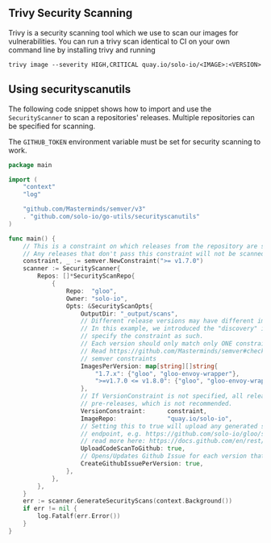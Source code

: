## Trivy Security Scanning

Trivy is a security scanning tool which we use to scan our images for vulnerabilities.
You can run a trivy scan identical to CI on your own command line by installing trivy and running
```shell
trivy image --severity HIGH,CRITICAL quay.io/solo-io/<IMAGE>:<VERSION>
```

## Using securityscanutils
The following code snippet shows how to import and use the `SecurityScanner` to scan a repositories' releases. Multiple
repositories can be specified for scanning. 

The `GITHUB_TOKEN` environment variable must be set for security scanning to work.

```go
package main

import (
	"context"
	"log"

	"github.com/Masterminds/semver/v3"
	. "github.com/solo-io/go-utils/securityscanutils"
)

func main() {
    // This is a constraint on which releases from the repository are scanned.
    // Any releases that don't pass this constraint will not be scanned. Passed into the `VersionConstraint` option.
	constraint, _ := semver.NewConstraint(">= v1.7.0")
	scanner := SecurityScanner{
		Repos: []*SecurityScanRepo{
			{
				Repo:  "gloo",
				Owner: "solo-io",
				Opts: &SecurityScanOpts{
					OutputDir: "_output/scans",
                    // Different release versions may have different images to scan.
                    // In this example, we introduced the "discovery" image in 1.7.0, and
                    // specify the constraint as such. 
                    // Each version should only match only ONE constraint, else an error will be thrown.
                    // Read https://github.com/Masterminds/semver#checking-version-constraints for more about how to use
                    // semver constraints
					ImagesPerVersion: map[string][]string{
					    "1.7.x": {"gloo", "gloo-envoy-wrapper"},
						">=v1.7.0 <= v1.8.0": {"gloo", "gloo-envoy-wrapper", "discovery"},
					},
                    // If VersionConstraint is not specified, all releases from the repo will be scanned, including
                    // pre-releases, which is not recommended.
					VersionConstraint:      constraint,
					ImageRepo:              "quay.io/solo-io",
                    // Setting this to true will upload any generated sarif files to the github repository
                    // endpoint, e.g. https://github.com/solo-io/gloo/security/code-scanning
                    // read more here: https://docs.github.com/en/rest/reference/code-scanning
					UploadCodeScanToGithub: true,
					// Opens/Updates Github Issue for each version that has images that have vulnerabilities
                    CreateGithubIssuePerVersion: true,
				},
			},
		},
	}
	err := scanner.GenerateSecurityScans(context.Background())
	if err != nil {
		log.Fatalf(err.Error())
	}
}
```